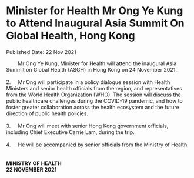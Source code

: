 <html>
    <meta http-equiv="Content-Type" content="text/html; charset=utf-8"/>
    <meta charset="utf-8"/>
    <title>Minister for Health Mr Ong Ye Kung to Attend Inaugural Asia Summit On Global Health, Hong Kong</title>
    <body><h1>Minister for Health Mr Ong Ye Kung to Attend Inaugural Asia Summit On Global Health, Hong Kong</h1>
    <p>Published Date: 22 Nov 2021</p> &nbsp; &nbsp; &nbsp; &nbsp; Mr Ong Ye Kung, Minister for Health will attend the inaugural Asia Summit on Global Health (ASGH) in Hong Kong on 24 November 2021.&nbsp;<br><br>2.&nbsp; &nbsp; &nbsp;Mr Ong will participate in a policy dialogue session with Health Ministers and senior health officials from the region, and representatives from the World Health Organization (WHO). The session will discuss the public healthcare challenges during the COVID-19 pandemic, and how to foster greater collaboration across the health ecosystem and the future direction of public health policies.<br><br>3.&nbsp; &nbsp; &nbsp;Mr Ong will meet with senior Hong Kong government officials, including Chief Executive Carrie Lam, during the trip.<br><br>4.&nbsp; &nbsp; &nbsp;He will be accompanied by senior officials from the Ministry of Health.<br><br><br><strong>MINISTRY OF HEALTH<br>22 NOVEMBER 2021</strong></body>
</html>